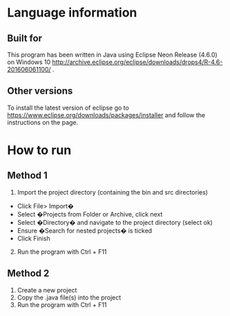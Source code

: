 # Language information 
## Built for
This program has been written in Java using Eclipse Neon Release (4.6.0) on Windows 10 http://archive.eclipse.org/eclipse/downloads/drops4/R-4.6-201606061100/ .
## Other versions
To install the latest version of eclipse go to https://www.eclipse.org/downloads/packages/installer and follow the instructions on the page.
# How to run
## Method 1 
1. Import the project directory (containing the bin and src directories)
- Click File> Import�
- Select �Projects from Folder or Archive, click next
- Select �Directory� and navigate to the project directory (select ok) 
- Ensure �Search for nested projects� is ticked
- Click Finish
2. Run the program with Ctrl + F11
## Method 2
1. Create a new project
2. Copy the .java file(s) into the project
3. Run the program with Ctrl + F11
